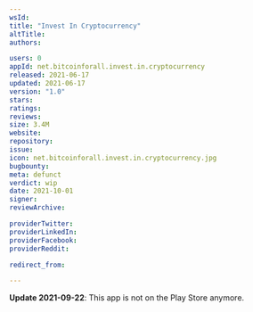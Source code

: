 ```yaml
---
wsId: 
title: "Invest In Cryptocurrency"
altTitle: 
authors:

users: 0
appId: net.bitcoinforall.invest.in.cryptocurrency
released: 2021-06-17
updated: 2021-06-17
version: "1.0"
stars: 
ratings: 
reviews: 
size: 3.4M
website: 
repository: 
issue: 
icon: net.bitcoinforall.invest.in.cryptocurrency.jpg
bugbounty: 
meta: defunct
verdict: wip
date: 2021-10-01
signer: 
reviewArchive:

providerTwitter: 
providerLinkedIn: 
providerFacebook: 
providerReddit: 

redirect_from:

---
```


**Update 2021-09-22**: This app is not on the Play Store anymore.
